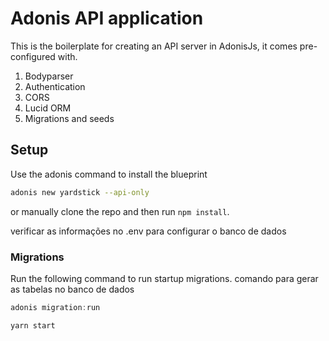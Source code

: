 # Adonis API application

This is the boilerplate for creating an API server in AdonisJs, it comes pre-configured with.

1. Bodyparser
2. Authentication
3. CORS
4. Lucid ORM
5. Migrations and seeds

## Setup

Use the adonis command to install the blueprint

```bash
adonis new yardstick --api-only
```

or manually clone the repo and then run `npm install`.

verificar as informações no .env para configurar o banco de dados

### Migrations

Run the following command to run startup migrations.
comando para gerar as tabelas no banco de dados
```js
adonis migration:run
```

```js
yarn start
```

